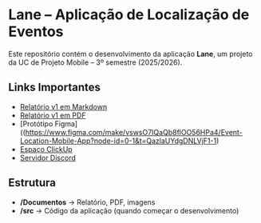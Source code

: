 # Lane – Aplicação de Localização de Eventos

Este repositório contém o desenvolvimento da aplicação **Lane**, um projeto da UC de Projeto Mobile – 3º semestre (2025/2026).

## Links Importantes
- [Relatório v1 em Markdown](Documentos/relatorio-v1.md)  
- [Relatório v1 em PDF](Documentos/gXX-proposta-v1.pdf)  
- [Protótipo Figma]((https://www.figma.com/make/vswsO7IQaQb8flOO56HPa4/Event-Location-Mobile-App?node-id=0-1&t=QazlaUYdgDNLVjF1-1)  
- [Espaço ClickUp](https://app.clickup.com/90151662103/v/s/90156861389)  
- [Servidor Discord](https://discord.gg/N9EJm2re)

## Estrutura
- **/Documentos** → Relatório, PDF, imagens  
- **/src** → Código da aplicação (quando começar o desenvolvimento) 
